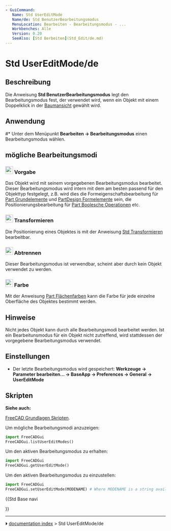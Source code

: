 ```yaml
---
- GuiCommand:
   Name: Std UserEditMode
   Name/de: Std BenutzerBearbeitungsmodus
   MenuLocation: Bearbeiten - Bearbeitungsmodus - ...
   Workbenches: Alle
   Version: 0.20
   SeeAlso: [Std Berbeiten](Std_Edit/de.md)
---
```


# Std UserEditMode/de

## Beschreibung

Die Anweisung **Std BenutzerBearbeitungsmodus** legt den Bearbeitungsmodus fest, der verwendet wird, wenn ein Objekt mit einem Doppelklick in der [Baumansicht](Tree_view/de.md) gewählt wird.

## Anwendung

#\* Unter dem Menüpunkt **Bearbeiten → Bearbeitungsmodus** einen Bearbeitungsmodus wählen.

## mögliche Bearbeitungsmodi 

### <img alt="" src=images/Std_UserEditModeDefault.svg  style="width:24px;"> Vorgabe 

Das Objekt wird mit seinem vorgegebenen Bearbeitungsmodus bearbeitet. Dieser Bearbeitungsmodus wird intern mit dem am besten passend für den Objekttyp festgelegt, z.B. wird dies die Formeigenschaftsbearbeitung für [Part Grundelemente](Part_Primitives/de.md) und [PartDesign Formelemente](PartDesign_Feature/de.md) sein, die Positionierungsbearbeitung für [Part Boolesche Operationen](Part_Boolean/de.md) etc.

### <img alt="" src=images/Std_UserEditModeTransform.svg  style="width:24px;"> Transformieren 

Die Positionierung eines Objektes is mit der Anweisung [Std Transformieren](Std_TransformManip/de.md) bearbeitbar.

### <img alt="" src=images/Std_UserEditModeCutting.svg  style="width:24px;"> Abtrennen 

Dieser Bearbeitungsmodus ist verwendbar, scheint aber durch kein Objekt verwendet zu werden.

### <img alt="" src=images/Std_UserEditModeColor.svg  style="width:24px;"> Farbe 

Mit der Anweisung [Part Flächenfarben](Part_FaceColors/de.md) kann die Farbe für jede einzelne Oberfläche des Objektes bestimmt werden.

## Hinweise

Nicht jedes Objekt kann durch alle Bearbeitungsmodi bearbeitet werden. Ist ein Bearbeitunsmodus für ein Objekt nicht zutreffend, wird stattdessen der vorgegebene Bearbeitungsmodus verwendet.

## Einstellungen

-   Der letzte Bearbeitungsmodus wird gespeichert: **Werkzeuge → Parameter bearbeiten... → BaseApp → Preferences → General → UserEditMode**

## Skripten


**Siehe auch:**

[FreeCAD Grundlagen Skripten](FreeCAD_Scripting_Basics/de.md).

Um mögliche Bearbeitungsmodi anzuzeigen:


```python
import FreeCADGui
FreeCADGui.listUserEditModes()
```

Um den aktiven Bearbeitungsmodus zu erhalten:


```python
import FreeCADGui
FreeCADGui.getUserEditMode()
```

Um den aktiven Bearbeitungsmodus zu einzustellen:


```python
import FreeCADGui
FreeCADGui.setUserEditMode(MODENAME) # Where MODENAME is a string available in the list of edit modes
```





{{Std Base navi

}}



---
⏵ [documentation index](../README.md) > Std UserEditMode/de
